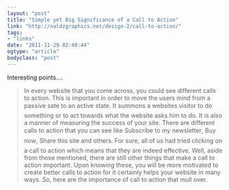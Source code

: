 ```yaml
---
layout: "post"
title: "Simple yet Big Significance of a Call to Action"
link: "http://naldzgraphics.net/design-2/call-to-action/"
tags: 
- "links"
date: "2011-11-29 02:40:44"
ogtype: "article"
bodyclass: "post"
---
```


Interesting points….

> In every website that you come across, you could see different calls to action. This is important in order to move the users mind from a passive sate to an active state. It summons a websites visitor to do something or to act towards what the website asks him to do. It is also a manner of measuring the success of your site. There are different calls to action that you can see like Subscribe to my newsletter, Buy now, Share this site and others. For sure, all of us had tried clicking on a call to action which means that they are indeed effective. Well, aside from those mentioned, there are still other things that make a call to action important. Upon knowing these, you will be more motivated to create better calls to action for it certainly helps your website in many ways. So, here are the importance of call to action that mull over.